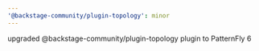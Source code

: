 ```yaml
---
'@backstage-community/plugin-topology': minor
---
```


upgraded @backstage-community/plugin-topology plugin to PatternFly 6
